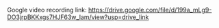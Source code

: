 Google video recording link:
https://drive.google.com/file/d/199a_mLg9-DO3jrpBKKxgs7HJF63w_lam/view?usp=drive_link
